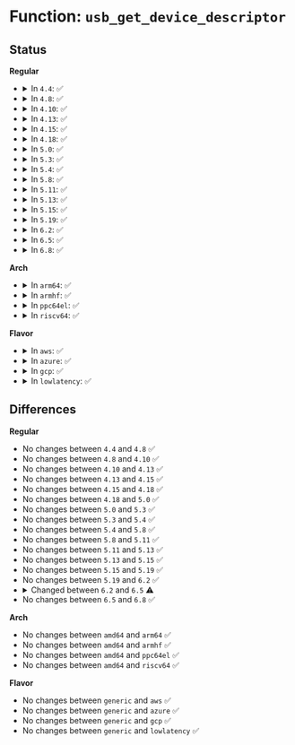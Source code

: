 # Function: <code>usb_get_device_descriptor</code>

## Status
<b>Regular</b>
<ul>
<li>
<details>
<summary>In <code>4.4</code>: ✅</summary>

```c
int usb_get_device_descriptor(struct usb_device *dev, unsigned int size);
```

**Collision:** Unique Global

**Inline:** No

**Transformation:** False

**Instances:**

```
In drivers/usb/core/message.c (ffffffff81612220)
Location: drivers/usb/core/message.c:902
Inline: False
Direct callers:
  - drivers/usb/core/hub.c:hub_port_init
  - drivers/usb/core/hub.c:hub_port_init
  - drivers/usb/core/hub.c:usb_authorize_device
  - drivers/usb/core/hcd.c:usb_add_hcd
```
**Symbols:**

```
ffffffff81612220-ffffffff81612337: usb_get_device_descriptor (STB_GLOBAL)
```
</details>
</li>
<li>
<details>
<summary>In <code>4.8</code>: ✅</summary>

```c
int usb_get_device_descriptor(struct usb_device *dev, unsigned int size);
```

**Collision:** Unique Global

**Inline:** No

**Transformation:** False

**Instances:**

```
In drivers/usb/core/message.c (ffffffff816721c0)
Location: drivers/usb/core/message.c:899
Inline: False
Direct callers:
  - drivers/usb/core/hub.c:hub_port_init
  - drivers/usb/core/hub.c:hub_port_init
  - drivers/usb/core/hub.c:usb_authorize_device
  - drivers/usb/core/hcd.c:usb_add_hcd
```
**Symbols:**

```
ffffffff816721c0-ffffffff816722d8: usb_get_device_descriptor (STB_GLOBAL)
```
</details>
</li>
<li>
<details>
<summary>In <code>4.10</code>: ✅</summary>

```c
int usb_get_device_descriptor(struct usb_device *dev, unsigned int size);
```

**Collision:** Unique Global

**Inline:** No

**Transformation:** False

**Instances:**

```
In drivers/usb/core/message.c (ffffffff8169fe70)
Location: drivers/usb/core/message.c:902
Inline: False
Direct callers:
  - drivers/usb/core/hub.c:hub_port_init
  - drivers/usb/core/hub.c:hub_port_init
  - drivers/usb/core/hub.c:usb_authorize_device
  - drivers/usb/core/hcd.c:usb_add_hcd
```
**Symbols:**

```
ffffffff8169fe70-ffffffff8169ff88: usb_get_device_descriptor (STB_GLOBAL)
```
</details>
</li>
<li>
<details>
<summary>In <code>4.13</code>: ✅</summary>

```c
int usb_get_device_descriptor(struct usb_device *dev, unsigned int size);
```

**Collision:** Unique Global

**Inline:** No

**Transformation:** False

**Instances:**

```
In drivers/usb/core/message.c (ffffffff816b5050)
Location: drivers/usb/core/message.c:900
Inline: False
Direct callers:
  - drivers/usb/core/hub.c:hub_port_init
  - drivers/usb/core/hub.c:hub_port_init
  - drivers/usb/core/hub.c:usb_authorize_device
  - drivers/usb/core/hcd.c:usb_add_hcd
```
**Symbols:**

```
ffffffff816b5050-ffffffff816b5165: usb_get_device_descriptor (STB_GLOBAL)
```
</details>
</li>
<li>
<details>
<summary>In <code>4.15</code>: ✅</summary>

```c
int usb_get_device_descriptor(struct usb_device *dev, unsigned int size);
```

**Collision:** Unique Global

**Inline:** No

**Transformation:** False

**Instances:**

```
In drivers/usb/core/message.c (ffffffff817208e0)
Location: drivers/usb/core/message.c:904
Inline: False
Direct callers:
  - drivers/usb/core/hub.c:hub_port_init
  - drivers/usb/core/hub.c:hub_port_init
  - drivers/usb/core/hub.c:usb_authorize_device
  - drivers/usb/core/hcd.c:usb_add_hcd
```
**Symbols:**

```
ffffffff817208e0-ffffffff817209f5: usb_get_device_descriptor (STB_GLOBAL)
```
</details>
</li>
<li>
<details>
<summary>In <code>4.18</code>: ✅</summary>

```c
int usb_get_device_descriptor(struct usb_device *dev, unsigned int size);
```

**Collision:** Unique Global

**Inline:** No

**Transformation:** False

**Instances:**

```
In drivers/usb/core/message.c (ffffffff8175f6a0)
Location: drivers/usb/core/message.c:905
Inline: False
Direct callers:
  - drivers/usb/core/hub.c:hub_port_init
  - drivers/usb/core/hub.c:hub_port_init
  - drivers/usb/core/hub.c:usb_authorize_device
  - drivers/usb/core/hcd.c:usb_add_hcd
```
**Symbols:**

```
ffffffff8175f6a0-ffffffff8175f7b5: usb_get_device_descriptor (STB_GLOBAL)
```
</details>
</li>
<li>
<details>
<summary>In <code>5.0</code>: ✅</summary>

```c
int usb_get_device_descriptor(struct usb_device *dev, unsigned int size);
```

**Collision:** Unique Global

**Inline:** No

**Transformation:** False

**Instances:**

```
In drivers/usb/core/message.c (ffffffff81783c80)
Location: drivers/usb/core/message.c:906
Inline: False
Direct callers:
  - drivers/usb/core/hub.c:hub_port_init
  - drivers/usb/core/hub.c:hub_port_init
  - drivers/usb/core/hub.c:usb_authorize_device
  - drivers/usb/core/hcd.c:usb_add_hcd
```
**Symbols:**

```
ffffffff81783c80-ffffffff81783d95: usb_get_device_descriptor (STB_GLOBAL)
```
</details>
</li>
<li>
<details>
<summary>In <code>5.3</code>: ✅</summary>

```c
int usb_get_device_descriptor(struct usb_device *dev, unsigned int size);
```

**Collision:** Unique Global

**Inline:** No

**Transformation:** False

**Instances:**

```
In drivers/usb/core/message.c (ffffffff817c1fb0)
Location: drivers/usb/core/message.c:908
Inline: False
Direct callers:
  - drivers/usb/core/hub.c:hub_port_init
  - drivers/usb/core/hub.c:hub_port_init
  - drivers/usb/core/hub.c:usb_authorize_device
  - drivers/usb/core/hcd.c:usb_add_hcd
```
**Symbols:**

```
ffffffff817c1fb0-ffffffff817c20c8: usb_get_device_descriptor (STB_GLOBAL)
```
</details>
</li>
<li>
<details>
<summary>In <code>5.4</code>: ✅</summary>

```c
int usb_get_device_descriptor(struct usb_device *dev, unsigned int size);
```

**Collision:** Unique Global

**Inline:** No

**Transformation:** False

**Instances:**

```
In drivers/usb/core/message.c (ffffffff817f2930)
Location: drivers/usb/core/message.c:908
Inline: False
Direct callers:
  - drivers/usb/core/hub.c:hub_port_init
  - drivers/usb/core/hub.c:hub_port_init
  - drivers/usb/core/hub.c:usb_authorize_device
  - drivers/usb/core/hcd.c:usb_add_hcd
```
**Symbols:**

```
ffffffff817f2930-ffffffff817f2a48: usb_get_device_descriptor (STB_GLOBAL)
```
</details>
</li>
<li>
<details>
<summary>In <code>5.8</code>: ✅</summary>

```c
int usb_get_device_descriptor(struct usb_device *dev, unsigned int size);
```

**Collision:** Unique Global

**Inline:** No

**Transformation:** False

**Instances:**

```
In drivers/usb/core/message.c (ffffffff818c22d0)
Location: drivers/usb/core/message.c:916
Inline: False
Direct callers:
  - drivers/usb/core/hub.c:hub_port_connect_change
  - drivers/usb/core/hub.c:hub_port_init
  - drivers/usb/core/hub.c:hub_port_init
  - drivers/usb/core/hub.c:usb_authorize_device
  - drivers/usb/core/hcd.c:register_root_hub
```
**Symbols:**

```
ffffffff818c22d0-ffffffff818c23e5: usb_get_device_descriptor (STB_GLOBAL)
```
</details>
</li>
<li>
<details>
<summary>In <code>5.11</code>: ✅</summary>

```c
int usb_get_device_descriptor(struct usb_device *dev, unsigned int size);
```

**Collision:** Unique Global

**Inline:** No

**Transformation:** False

**Instances:**

```
In drivers/usb/core/message.c (ffffffff818ce5c0)
Location: drivers/usb/core/message.c:1054
Inline: False
Direct callers:
  - drivers/usb/core/hub.c:hub_port_connect_change
  - drivers/usb/core/hub.c:hub_port_init
  - drivers/usb/core/hub.c:hub_port_init
  - drivers/usb/core/hub.c:usb_authorize_device
  - drivers/usb/core/hcd.c:register_root_hub
```
**Symbols:**

```
ffffffff818ce5c0-ffffffff818ce6d5: usb_get_device_descriptor (STB_GLOBAL)
```
</details>
</li>
<li>
<details>
<summary>In <code>5.13</code>: ✅</summary>

```c
int usb_get_device_descriptor(struct usb_device *dev, unsigned int size);
```

**Collision:** Unique Global

**Inline:** No

**Transformation:** False

**Instances:**

```
In drivers/usb/core/message.c (ffffffff818b1c00)
Location: drivers/usb/core/message.c:1060
Inline: False
Direct callers:
  - drivers/usb/core/hub.c:hub_port_connect_change
  - drivers/usb/core/hub.c:hub_port_init
  - drivers/usb/core/hub.c:hub_port_init
  - drivers/usb/core/hub.c:usb_authorize_device
  - drivers/usb/core/hcd.c:register_root_hub
```
**Symbols:**

```
ffffffff818b1c00-ffffffff818b1d15: usb_get_device_descriptor (STB_GLOBAL)
```
</details>
</li>
<li>
<details>
<summary>In <code>5.15</code>: ✅</summary>

```c
int usb_get_device_descriptor(struct usb_device *dev, unsigned int size);
```

**Collision:** Unique Global

**Inline:** No

**Transformation:** False

**Instances:**

```
In drivers/usb/core/message.c (ffffffff81946e40)
Location: drivers/usb/core/message.c:1060
Inline: False
Direct callers:
  - drivers/usb/core/hub.c:hub_port_connect_change
  - drivers/usb/core/hub.c:hub_port_init
  - drivers/usb/core/hub.c:hub_port_init
  - drivers/usb/core/hub.c:usb_authorize_device
  - drivers/usb/core/hcd.c:register_root_hub
```
**Symbols:**

```
ffffffff81946e40-ffffffff81946f55: usb_get_device_descriptor (STB_GLOBAL)
```
</details>
</li>
<li>
<details>
<summary>In <code>5.19</code>: ✅</summary>

```c
int usb_get_device_descriptor(struct usb_device *dev, unsigned int size);
```

**Collision:** Unique Global

**Inline:** No

**Transformation:** False

**Instances:**

```
In drivers/usb/core/message.c (ffffffff81a9f700)
Location: drivers/usb/core/message.c:1060
Inline: False
Direct callers:
  - drivers/usb/core/hub.c:hub_port_connect_change
  - drivers/usb/core/hub.c:hub_port_init
  - drivers/usb/core/hub.c:hub_port_init
  - drivers/usb/core/hub.c:usb_authorize_device
  - drivers/usb/core/hcd.c:register_root_hub
```
**Symbols:**

```
ffffffff81a9f700-ffffffff81a9f824: usb_get_device_descriptor (STB_GLOBAL)
```
</details>
</li>
<li>
<details>
<summary>In <code>6.2</code>: ✅</summary>

```c
int usb_get_device_descriptor(struct usb_device *dev, unsigned int size);
```

**Collision:** Unique Global

**Inline:** No

**Transformation:** False

**Instances:**

```
In drivers/usb/core/message.c (ffffffff81c24ad0)
Location: drivers/usb/core/message.c:1061
Inline: False
Direct callers:
  - drivers/usb/core/hub.c:hub_port_connect_change
  - drivers/usb/core/hub.c:hub_port_init
  - drivers/usb/core/hub.c:hub_port_init
  - drivers/usb/core/hub.c:usb_authorize_device
  - drivers/usb/core/hcd.c:register_root_hub
```
**Symbols:**

```
ffffffff81c24ad0-ffffffff81c24bf4: usb_get_device_descriptor (STB_GLOBAL)
```
</details>
</li>
<li>
<details>
<summary>In <code>6.5</code>: ✅</summary>

```c
struct usb_device_descriptor *usb_get_device_descriptor(struct usb_device *udev);
```

**Collision:** Unique Global

**Inline:** No

**Transformation:** False

**Instances:**

```
In drivers/usb/core/message.c (ffffffff81c8bb10)
Location: drivers/usb/core/message.c:1055
Inline: False
Direct callers:
  - drivers/usb/core/hub.c:hub_port_connect_change
  - drivers/usb/core/hub.c:hub_port_init
  - drivers/usb/core/hub.c:usb_authorize_device
  - drivers/usb/core/hcd.c:register_root_hub
```
**Symbols:**

```
ffffffff81c8bb10-ffffffff81c8bb95: usb_get_device_descriptor (STB_GLOBAL)
```
</details>
</li>
<li>
<details>
<summary>In <code>6.8</code>: ✅</summary>

```c
struct usb_device_descriptor *usb_get_device_descriptor(struct usb_device *udev);
```

**Collision:** Unique Global

**Inline:** No

**Transformation:** False

**Instances:**

```
In drivers/usb/core/message.c (ffffffff81d405c0)
Location: drivers/usb/core/message.c:1056
Inline: False
Direct callers:
  - drivers/usb/core/hub.c:hub_port_connect_change
  - drivers/usb/core/hub.c:hub_port_init
  - drivers/usb/core/hcd.c:register_root_hub
```
**Symbols:**

```
ffffffff81d405c0-ffffffff81d40674: usb_get_device_descriptor (STB_GLOBAL)
```
</details>
</li>
</ul>
<b>Arch</b>
<ul>
<li>
<details>
<summary>In <code>arm64</code>: ✅</summary>

```c
int usb_get_device_descriptor(struct usb_device *dev, unsigned int size);
```

**Collision:** Unique Global

**Inline:** No

**Transformation:** False

**Instances:**

```
In drivers/usb/core/message.c (ffff800010a23318)
Location: drivers/usb/core/message.c:908
Inline: False
Direct callers:
  - drivers/usb/core/hub.c:hub_port_init
  - drivers/usb/core/hub.c:hub_port_init
  - drivers/usb/core/hub.c:usb_authorize_device
  - drivers/usb/core/hcd.c:usb_add_hcd
```
**Symbols:**

```
ffff800010a23318-ffff800010a233b8: usb_get_device_descriptor (STB_GLOBAL)
```
</details>
</li>
<li>
<details>
<summary>In <code>armhf</code>: ✅</summary>

```c
int usb_get_device_descriptor(struct usb_device *dev, unsigned int size);
```

**Collision:** Unique Global

**Inline:** No

**Transformation:** False

**Instances:**

```
In drivers/usb/core/message.c (c0af9970)
Location: drivers/usb/core/message.c:908
Inline: False
Direct callers:
  - drivers/usb/core/hub.c:hub_port_init
  - drivers/usb/core/hub.c:hub_port_init
  - drivers/usb/core/hub.c:usb_authorize_device
  - drivers/usb/core/hcd.c:usb_add_hcd
```
**Symbols:**

```
c0af9970-c0af9a0c: usb_get_device_descriptor (STB_GLOBAL)
```
</details>
</li>
<li>
<details>
<summary>In <code>ppc64el</code>: ✅</summary>

```c
int usb_get_device_descriptor(struct usb_device *dev, unsigned int size);
```

**Collision:** Unique Global

**Inline:** No

**Transformation:** False

**Instances:**

```
In drivers/usb/core/message.c (c000000000addc90)
Location: drivers/usb/core/message.c:908
Inline: False
Direct callers:
  - drivers/usb/core/hub.c:hub_port_init
  - drivers/usb/core/hub.c:hub_port_init
  - drivers/usb/core/hub.c:usb_authorize_device
  - drivers/usb/core/hcd.c:usb_add_hcd
```
**Symbols:**

```
c000000000addc90-c000000000addd70: usb_get_device_descriptor (STB_GLOBAL)
```
</details>
</li>
<li>
<details>
<summary>In <code>riscv64</code>: ✅</summary>

```c
int usb_get_device_descriptor(struct usb_device *dev, unsigned int size);
```

**Collision:** Unique Global

**Inline:** No

**Transformation:** False

**Instances:**

```
In drivers/usb/core/message.c (ffffffe000645a80)
Location: drivers/usb/core/message.c:908
Inline: False
Direct callers:
  - drivers/usb/core/hub.c:hub_port_init
  - drivers/usb/core/hub.c:hub_port_init
  - drivers/usb/core/hub.c:usb_authorize_device
  - drivers/usb/core/hcd.c:usb_add_hcd
```
**Symbols:**

```
ffffffe000645a80-ffffffe000645b10: usb_get_device_descriptor (STB_GLOBAL)
```
</details>
</li>
</ul>
<b>Flavor</b>
<ul>
<li>
<details>
<summary>In <code>aws</code>: ✅</summary>

```c
int usb_get_device_descriptor(struct usb_device *dev, unsigned int size);
```

**Collision:** Unique Global

**Inline:** No

**Transformation:** False

**Instances:**

```
In drivers/usb/core/message.c (ffffffff817aad10)
Location: drivers/usb/core/message.c:908
Inline: False
Direct callers:
  - drivers/usb/core/hub.c:hub_port_init
  - drivers/usb/core/hub.c:hub_port_init
  - drivers/usb/core/hub.c:usb_authorize_device
  - drivers/usb/core/hcd.c:usb_add_hcd
```
**Symbols:**

```
ffffffff817aad10-ffffffff817aae28: usb_get_device_descriptor (STB_GLOBAL)
```
</details>
</li>
<li>
<details>
<summary>In <code>azure</code>: ✅</summary>

```c
int usb_get_device_descriptor(struct usb_device *dev, unsigned int size);
```

**Collision:** Unique Global

**Inline:** No

**Transformation:** False

**Instances:**

```
In drivers/usb/core/message.c (ffffffff8179c710)
Location: drivers/usb/core/message.c:908
Inline: False
Direct callers:
  - drivers/usb/core/hub.c:hub_port_init
  - drivers/usb/core/hub.c:hub_port_init
  - drivers/usb/core/hub.c:usb_authorize_device
  - drivers/usb/core/hcd.c:usb_add_hcd
```
**Symbols:**

```
ffffffff8179c710-ffffffff8179c828: usb_get_device_descriptor (STB_GLOBAL)
```
</details>
</li>
<li>
<details>
<summary>In <code>gcp</code>: ✅</summary>

```c
int usb_get_device_descriptor(struct usb_device *dev, unsigned int size);
```

**Collision:** Unique Global

**Inline:** No

**Transformation:** False

**Instances:**

```
In drivers/usb/core/message.c (ffffffff817e77b0)
Location: drivers/usb/core/message.c:908
Inline: False
Direct callers:
  - drivers/usb/core/hub.c:hub_port_init
  - drivers/usb/core/hub.c:hub_port_init
  - drivers/usb/core/hub.c:usb_authorize_device
  - drivers/usb/core/hcd.c:usb_add_hcd
```
**Symbols:**

```
ffffffff817e77b0-ffffffff817e78c8: usb_get_device_descriptor (STB_GLOBAL)
```
</details>
</li>
<li>
<details>
<summary>In <code>lowlatency</code>: ✅</summary>

```c
int usb_get_device_descriptor(struct usb_device *dev, unsigned int size);
```

**Collision:** Unique Global

**Inline:** No

**Transformation:** False

**Instances:**

```
In drivers/usb/core/message.c (ffffffff81801a00)
Location: drivers/usb/core/message.c:908
Inline: False
Direct callers:
  - drivers/usb/core/hub.c:hub_port_init
  - drivers/usb/core/hub.c:hub_port_init
  - drivers/usb/core/hub.c:usb_authorize_device
  - drivers/usb/core/hcd.c:usb_add_hcd
```
**Symbols:**

```
ffffffff81801a00-ffffffff81801b18: usb_get_device_descriptor (STB_GLOBAL)
```
</details>
</li>
</ul>

## Differences
<b>Regular</b>
<ul>
<li>
No changes between <code>4.4</code> and <code>4.8</code> ✅
</li>
<li>
No changes between <code>4.8</code> and <code>4.10</code> ✅
</li>
<li>
No changes between <code>4.10</code> and <code>4.13</code> ✅
</li>
<li>
No changes between <code>4.13</code> and <code>4.15</code> ✅
</li>
<li>
No changes between <code>4.15</code> and <code>4.18</code> ✅
</li>
<li>
No changes between <code>4.18</code> and <code>5.0</code> ✅
</li>
<li>
No changes between <code>5.0</code> and <code>5.3</code> ✅
</li>
<li>
No changes between <code>5.3</code> and <code>5.4</code> ✅
</li>
<li>
No changes between <code>5.4</code> and <code>5.8</code> ✅
</li>
<li>
No changes between <code>5.8</code> and <code>5.11</code> ✅
</li>
<li>
No changes between <code>5.11</code> and <code>5.13</code> ✅
</li>
<li>
No changes between <code>5.13</code> and <code>5.15</code> ✅
</li>
<li>
No changes between <code>5.15</code> and <code>5.19</code> ✅
</li>
<li>
No changes between <code>5.19</code> and <code>6.2</code> ✅
</li>
<li>
<details>
<summary>Changed between <code>6.2</code> and <code>6.5</code> ⚠️</summary>
<ul>
<li>
<b>Param added. </b>
<code>struct usb_device *udev</code>
</li>
<li>
<b>Param removed. </b>
<code>struct usb_device *dev</code>
</li>
<li>
<b>Param removed. </b>
<code>unsigned int size</code>
</li>
<li>
<b>Return type changed. </b>
<code>int</code> ➡️ <code>struct usb_device_descriptor *</code>
</li>
</ul>
</details>
</li>
<li>
No changes between <code>6.5</code> and <code>6.8</code> ✅
</li>
</ul>
<b>Arch</b>
<ul>
<li>
No changes between <code>amd64</code> and <code>arm64</code> ✅
</li>
<li>
No changes between <code>amd64</code> and <code>armhf</code> ✅
</li>
<li>
No changes between <code>amd64</code> and <code>ppc64el</code> ✅
</li>
<li>
No changes between <code>amd64</code> and <code>riscv64</code> ✅
</li>
</ul>
<b>Flavor</b>
<ul>
<li>
No changes between <code>generic</code> and <code>aws</code> ✅
</li>
<li>
No changes between <code>generic</code> and <code>azure</code> ✅
</li>
<li>
No changes between <code>generic</code> and <code>gcp</code> ✅
</li>
<li>
No changes between <code>generic</code> and <code>lowlatency</code> ✅
</li>
</ul>
